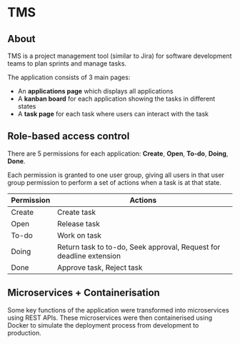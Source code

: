 # TMS

## About

TMS is a project management tool (similar to Jira) for software development teams to plan sprints and manage tasks.

The application consists of 3 main pages:

- An **applications page** which displays all applications
- A **kanban board** for each application showing the tasks in different states
- A **task page** for each task where users can interact with the task

## Role-based access control

There are 5 permissions for each application: **Create**, **Open**, **To-do**, **Doing**, **Done**.

Each permission is granted to one user group, giving all users in that user group permission to perform a set of actions when a task is at that state.

| **Permission** | **Actions**                                                         |
| -------------- | ------------------------------------------------------------------- |
| Create         | Create task                                                         |
| Open           | Release task                                                        |
| To-do          | Work on task                                                        |
| Doing          | Return task to to-do, Seek approval, Request for deadline extension |
| Done           | Approve task, Reject task                                           |

## Microservices + Containerisation

Some key functions of the application were transformed into microservices using REST APIs. These microservices were then containerised using Docker to simulate the deployment process from development to production.
